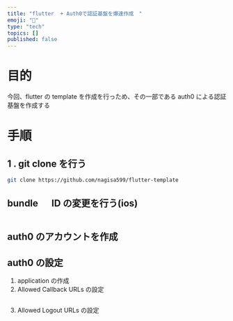 ```yaml
---
title: "flutter  + Auth0で認証基盤を爆速作成　"
emoji: "🐥"
type: "tech"
topics: []
published: false
---
```


# 目的

今回、flutter の template を作成を行っため、その一部である auth0 による認証基盤を作成する

# 手順

## 1 . git clone を行う

```bash
git clone https://github.com/nagisa599/flutter-template
```

## bundle 　 ID の変更を行う(ios)

```bash

```

## auth0 のアカウントを作成

## auth0 の設定

1. application の作成
2. Allowed Callback URLs の設定

```

```

3. Allowed Logout URLs の設定
